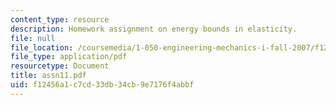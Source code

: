 ```yaml
---
content_type: resource
description: Homework assignment on energy bounds in elasticity.
file: null
file_location: /coursemedia/1-050-engineering-mechanics-i-fall-2007/f12456a1c7cd33db34cb9e7176f4abbf_assn11.pdf
file_type: application/pdf
resourcetype: Document
title: assn11.pdf
uid: f12456a1-c7cd-33db-34cb-9e7176f4abbf
---
```

